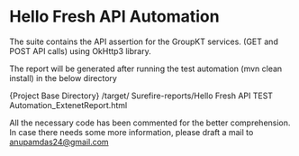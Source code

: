 # Hello Fresh API Automation

The suite contains the API assertion for the GroupKT services. (GET and POST API calls) using OkHttp3 library.

The report will be generated after running the test automation (mvn clean install) in the below directory

{Project Base Directory} /target/ Surefire-reports/Hello Fresh API TEST Automation_ExtenetReport.html

All the necessary code has been commented for the better comprehension. In case there needs some more information, please draft a mail to anupamdas24@gmail.com 
